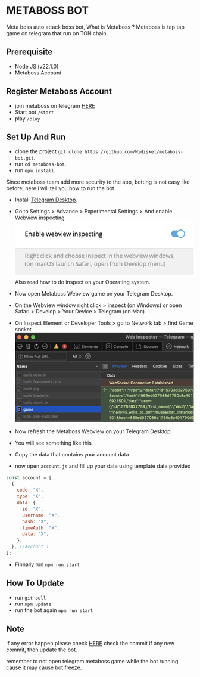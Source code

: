 # METABOSS BOT

Meta boss auto attack boss bot, What is Metaboss ? Metaboss is tap tap game on telegram that run on TON chain.

## Prerequisite

- Node JS (v22.1.0)
- Metaboss Account

## Register Metaboss Account

- join metaboss on telegram [HERE](https://t.me/metaboss_2024_bot?start=ref_5703822759)
- Start bot `/start`
- play `/play`

## Set Up And Run

- clone the project `git clone https://github.com/Widiskel/metaboss-bot.git`.
- run `cd metaboss-bot`.
- run `npm install`.

Since metaboss team add more security to the app, botting is not easy like before, here i will tell you how to run the bot
- Install [Telegram Desktop](https://desktop.telegram.org/).
- Go to Settings > Advance > Experimental Settings > And enable Webview inspecting.
  ![image](https://github.com/Widiskel/metaboss-bot/blob/master/assets/image2.png)
  Also read how to do inspect on your Operating system.

- Now open Metaboss Webview game on your Telegram Desktop.
- On the Webview window right click > inspect (on Windows) or open Safari > Develop > Your Device > Telegram (on Mac)
- On Inspect Element or Developer Tools > go to Network tab > find Game socket
  ![image](https://github.com/Widiskel/metaboss-bot/blob/master/assets/image3.png)
- Now refresh the Metaboss Webview on your Telegram Desktop.
- You will see something like this

- Copy the data that contains your account data
- now open `account.js` and fill up your data using template data provided

```js
const account = [
  {
    code: "X",
    type: "X",
    data: {
      id: "X",
      username: "X",
      hash: "X",
      timeAuth: "X",
      data: "X",
    },
  }, //account 1
];
```

- Finnally run `npm run start`

## How To Update

- run `git pull`
- run `npm update`
- run the bot again `npm run start`

## Note

if any error happen please check [HERE](https://github.com/Widiskel/metaboss-bot)
check the commit if any new commit, then update the bot.

remember to not open telegram metaboss game while the bot running cause it may cause bot freeze.

